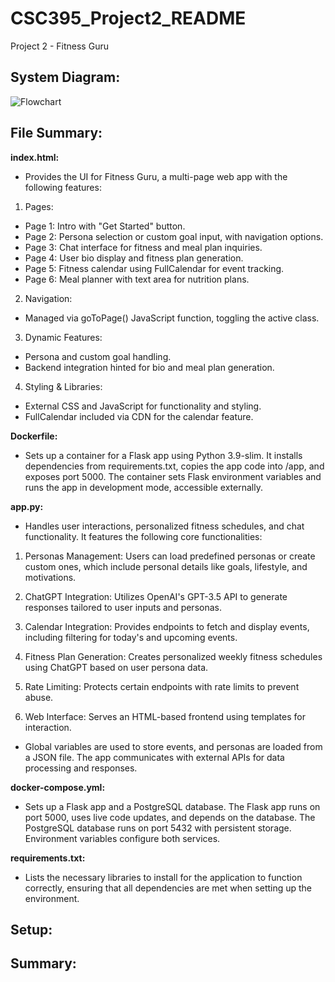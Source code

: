 # CSC395_Project2_README
Project 2 - Fitness Guru



## System Diagram:

![Flowchart](https://github.com/user-attachments/assets/4a78d0b5-6ce7-417f-aa19-1bdf990de4aa)


## File Summary:

**index.html:**
- Provides the UI for Fitness Guru, a multi-page web app with the following features:

1.  Pages:

- Page 1: Intro with "Get Started" button.
- Page 2: Persona selection or custom goal input, with navigation options.
- Page 3: Chat interface for fitness and meal plan inquiries.
- Page 4: User bio display and fitness plan generation.
- Page 5: Fitness calendar using FullCalendar for event tracking.
- Page 6: Meal planner with text area for nutrition plans.

2.  Navigation:

- Managed via goToPage() JavaScript function, toggling the active class.

3.  Dynamic Features:

- Persona and custom goal handling.
- Backend integration hinted for bio and meal plan generation.

4.  Styling & Libraries:

- External CSS and JavaScript for functionality and styling.
- FullCalendar included via CDN for the calendar feature.

**Dockerfile:**

- Sets up a container for a Flask app using Python 3.9-slim. It installs dependencies from requirements.txt, copies the app code into /app, and exposes port 5000. The container sets Flask environment variables and runs the app in development mode, accessible externally.

**app.py:**
- Handles user interactions, personalized fitness schedules, and chat functionality. It features the following core functionalities:

1.  Personas Management: Users can load predefined personas or create custom ones, which include personal details like goals, lifestyle, and motivations.

2.  ChatGPT Integration: Utilizes OpenAI's GPT-3.5 API to generate responses tailored to user inputs and personas.

3.  Calendar Integration: Provides endpoints to fetch and display events, including filtering for today's and upcoming events.

4.  Fitness Plan Generation: Creates personalized weekly fitness schedules using ChatGPT based on user persona data.

5.  Rate Limiting: Protects certain endpoints with rate limits to prevent abuse.

6.  Web Interface: Serves an HTML-based frontend using templates for interaction.

- Global variables are used to store events, and personas are loaded from a JSON file. The app communicates with external APIs for data processing and responses.

**docker-compose.yml:**
- Sets up a Flask app and a PostgreSQL database. The Flask app runs on port 5000, uses live code updates, and depends on the database. The PostgreSQL database runs on port 5432 with persistent storage. Environment variables configure both services.

**requirements.txt:**
- Lists the necessary libraries to install for the application to function correctly, ensuring that all dependencies are met when setting up the environment.

## Setup:


## Summary:




